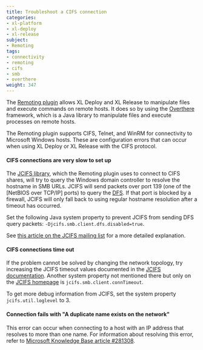 ```yaml
---
title: Troubleshoot a CIFS connection
categories:
- xl-platform
- xl-deploy
- xl-release
subject:
- Remoting
tags:
- connectivity
- remoting
- cifs
- smb
- overthere
weight: 347
---
```


The [Remoting plugin](/xl-platform/concept/remoting-plugin.html) allows XL Deploy and XL Release to manipulate files and execute commands on remote hosts. It does so by using the [Overthere](https://github.com/xebialabs/overthere) framework, which is a Java library to manipulate files and execute processes on remote hosts.

The Remoting plugin supports CIFS, Telnet, and WinRM for connectivity to Microsoft Windows hosts. These are configuration errors that can occur when using XL Deploy or XL Release with the CIFS protocol.

#### CIFS connections are very slow to set up

The [JCIFS library](http://jcifs.samba.org), which the Remoting plugin uses to connect to CIFS shares, will try to query the Windows domain controller to resolve the hostname in SMB URLs. JCIFS will send packets over port 139 (one of the [NetBIOS over TCP/IP] ports) to query the <a href="http://en.wikipedia.org/wiki/Distributed_File_System_(Microsoft)">DFS</a>. If that port is blocked by a firewall, JCIFS will only fall back to using regular hostname resolution after a timeout has occurred.

Set the following Java system property to prevent JCIFS from sending DFS query packets: `-Djcifs.smb.client.dfs.disabled=true`.

See [this article on the JCIFS mailing list](http://lists.samba.org/archive/jcifs/2009-December/009029.html) for a more detailed explanation.

#### CIFS connections time out

If the problem cannot be solved by changing the network topology, try increasing the JCIFS timeout values documented in the [JCIFS documentation](http://jcifs.samba.org/src/docs/api/overview-summary.html#scp). Another system property not mentioned there but only on the [JCIFS homepage](http://jcifs.samba.org/) is `jcifs.smb.client.connTimeout`.

To get more debug information from JCIFS, set the system property `jcifs.util.loglevel` to 3.

#### Connection fails with "A duplicate name exists on the network"

This error can occur when connecting to a host with an IP address that resolves to more than one name. For information about resolving this error, refer to [Microsoft Knowledge Base article #281308](https://support.microsoft.com/en-us/kb/281308).
